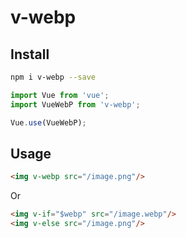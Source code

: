# v-webp

## Install 

```bash
npm i v-webp --save
```

```js
import Vue from 'vue';
import VueWebP from 'v-webp';

Vue.use(VueWebP);
```

## Usage

```html
<img v-webp src="/image.png"/>
```

Or

```html
<img v-if="$webp" src="/image.webp"/>
<img v-else src="/image.png"/>
```
